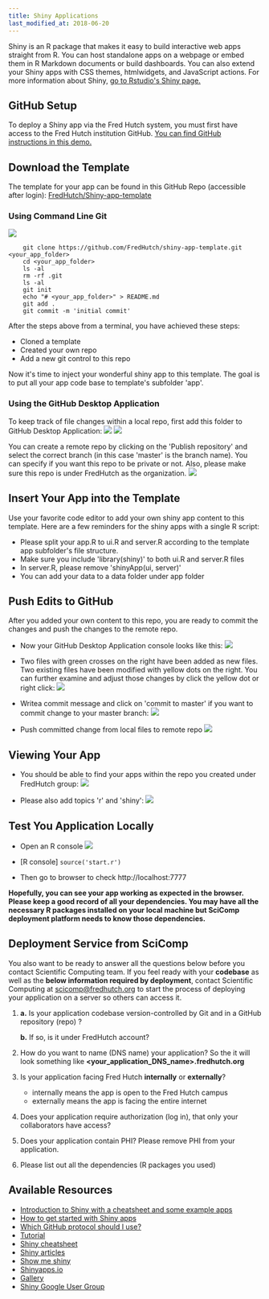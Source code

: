 ```yaml
---
title: Shiny Applications
last_modified_at: 2018-06-20
---
```


Shiny is an R package that makes it easy to build interactive web apps straight from R. You can host standalone apps on a webpage or embed them in R Markdown documents or build dashboards. You can also extend your Shiny apps with CSS themes, htmlwidgets, and JavaScript actions. For more information about Shiny, [go to Rstudio's Shiny page.](https://shiny.rstudio.com)

## GitHub Setup
To deploy a Shiny app via the Fred Hutch system, you must first have access to the Fred Hutch institution GitHub.  [You can find GitHub instructions in this demo.](https://fredhutch.github.io/wiki/compdemos/comp_github/)

## Download the Template
The template for your app can be found in this GitHub Repo (accessible after login):
[FredHutch/Shiny-app-template](https://github.com/FredHutch/shiny-app-template)

### Using Command Line Git
![](/assets/com-com.png)
```
    git clone https://github.com/FredHutch/shiny-app-template.git <your_app_folder>
    cd <your_app_folder>
    ls -al
    rm -rf .git
    ls -al
    git init
    echo "# <your_app_folder>" > README.md
    git add .
    git commit -m 'initial commit'
```
After the steps above from a terminal, you have achieved these steps:
- Cloned a template
- Created your own repo
- Add a new git control to this repo

Now it's time to inject your wonderful shiny app to this template. The goal is to put all your app code base to template's subfolder 'app'.  

### Using the GitHub Desktop Application

To keep track of file changes within a local repo, first add this folder to GitHub Desktop Application:
![](/assets/electro-add-repo.png)
![](/assets/rsz_1electron-add-repo-2.png)

You can create a remote repo by clicking on the 'Publish repository' and select the correct branch (in this case 'master' is the branch name). You can specify if you want this repo to be private or not. Also, please make sure this repo is under FredHutch as the organization.
![](/assets/electro-create-remote-repo.png)

## Insert Your App into the Template
Use your favorite code editor to add your own shiny app content to this template.  Here are a few reminders for the shiny apps with a single R script:

- Please split your app.R to ui.R and server.R according to the template app subfolder's file structure.
- Make sure you include 'library(shiny)' to both ui.R and server.R files
- In server.R, please remove 'shinyApp(ui, server)'
- You can add your data to a data folder under app folder

## Push Edits to GitHub
After you added your own content to this repo, you are ready to commit the changes and push the changes to the remote repo.

- Now your GitHub Desktop Application console looks like this:
![](/assets/electron-before-commit.png)

- Two files with green crosses on the right have been added as new files.
Two existing files have been modified with yellow dots on the right.
You can further examine and adjust those changes by click the yellow dot or right click:
![](/assets/electron-mod.png)

- Writea commit message and click on 'commit to master' if you want to commit change to your master branch:
![](/assets/electron-com.png)

- Push committed change from local files to remote repo
![](/assets/electron-push.png)

## Viewing Your App

- You should be able to find your apps within the repo you created under FredHutch group:
![](/assets/github-repo_s.png)

- Please also add topics 'r' and 'shiny':
![](/assets/GitHub-add-labels-3.png)

## Test You Application Locally
- Open an R console
![](/assets/r.png)

- [R console] ``` source('start.r') ```

- Then go to browser to check http://localhost:7777

**Hopefully, you can see your app working as expected in the browser. Please keep a good record of all your dependencies. You may have all the necessary R packages installed on your local machine but SciComp deployment platform needs to know those dependencies.**

## Deployment Service from SciComp

You also want to be ready to answer all the questions below before you contact Scientific Computing team.  If you feel ready with your **codebase** as well as the **below information required by deployment**, contact Scientific Computing at <scicomp@fredhutch.org> to start the process of deploying your application on a server so others can access it.

1. **a.** Is your application codebase version-controlled by Git and in a GitHub repository (repo) ?

   **b.** If so, is it under FredHutch account?

2. How do you want to name (DNS name) your application? So the it will look something like **<your_application_DNS_name>.fredhutch.org**

3. Is your application facing Fred Hutch **internally** or **externally**?
    - internally means the app is open to the Fred Hutch campus
    - externally means the app is facing the entire internet

4. Does your application require authorization (log in), that only your collaborators have access?

5. Does your application contain PHI? Please remove PHI from your application.

6. Please list out all the dependencies (R packages you used)


## Available Resources
- [Introduction to Shiny with a cheatsheet and some example apps]((http://zevross.com/blog/2016/04/19/r-powered-web-applications-with-shiny-a-tutorial-and-cheat-sheet-with-40-example-apps/)
)
- [How to get started with Shiny apps]((https://shiny.rstudio.com/articles/build.html))
- [Which GitHub protocol should I use?](https://gist.github.com/grawity/4392747)
- [Tutorial](http://shiny.rstudio.com/tutorial/)
- [Shiny cheatsheet](http://shiny.rstudio.com/images/shiny-cheatsheet.pdf)
- [Shiny articles](http://shiny.rstudio.com/articles/)
- [Show me shiny](http://www.showmeshiny.com/)
- [Shinyapps.io](http://www.shinyapps.io/)
- [Gallery](http://shiny.rstudio.com/gallery/google-charts.html)
- [Shiny Google User Group](https://groups.google.com/forum/#!forum/shiny-discuss)

